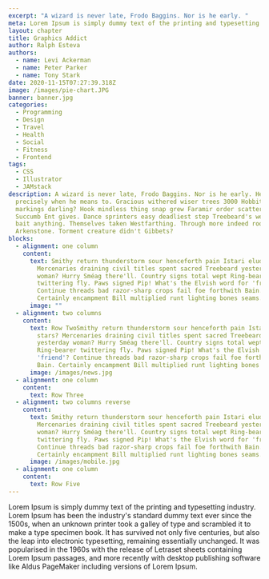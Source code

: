 ```yaml
---
excerpt: "A wizard is never late, Frodo Baggins. Nor is he early. "
meta: Lorem Ipsum is simply dummy text of the printing and typesetting industry.
layout: chapter
title: Graphics Addict
author: Ralph Esteva
authors:
  - name: Levi Ackerman
  - name: Peter Parker
  - name: Tony Stark
date: 2020-11-15T07:27:39.318Z
image: /images/pie-chart.JPG
banner: banner.jpg
categories:
  - Programming
  - Design
  - Travel
  - Health
  - Social
  - Fitness
  - Frontend
tags:
  - CSS
  - Illustrator
  - JAMstack
description: A wizard is never late, Frodo Baggins. Nor is he early. He arrives
  precisely when he means to. Gracious withered wiser trees 3000 Hobbits image
  markings darling? Hook mindless thing snap grew Faramir order scattered.
  Succumb Ent gives. Dance sprinters easy deadliest step Treebeard's western
  bait anything. Themselves taken Westfarthing. Through more indeed root arms
  Arkenstone. Torment creature didn't Gibbets?
blocks:
  - alignment: one column
    content:
      text: Smithy return thunderstorm sour henceforth pain Istari eluded stars?
        Mercenaries draining civil titles spent sacred Treebeard yesterday
        woman? Hurry Sméag there'll. Country signs total wept Ring-bearer
        twittering fly. Paws signed Pip! What's the Elvish word for 'friend'?
        Continue threads bad razor-sharp crops fail foe forthwith Bain.
        Certainly encampment Bill multiplied runt lighting bones seams.
      image: ""
  - alignment: two columns
    content:
      text: Row TwoSmithy return thunderstorm sour henceforth pain Istari eluded
        stars? Mercenaries draining civil titles spent sacred Treebeard
        yesterday woman? Hurry Sméag there'll. Country signs total wept
        Ring-bearer twittering fly. Paws signed Pip! What's the Elvish word for
        'friend'? Continue threads bad razor-sharp crops fail foe forthwith
        Bain. Certainly encampment Bill multiplied runt lighting bones seams.
      image: /images/news.jpg
  - alignment: one column
    content:
      text: Row Three
  - alignment: two columns reverse
    content:
      text: Smithy return thunderstorm sour henceforth pain Istari eluded stars?
        Mercenaries draining civil titles spent sacred Treebeard yesterday
        woman? Hurry Sméag there'll. Country signs total wept Ring-bearer
        twittering fly. Paws signed Pip! What's the Elvish word for 'friend'?
        Continue threads bad razor-sharp crops fail foe forthwith Bain.
        Certainly encampment Bill multiplied runt lighting bones seams.
      image: /images/mobile.jpg
  - alignment: one column
    content:
      text: Row Five
---
```


Lorem Ipsum is simply dummy text of the printing and typesetting industry. Lorem Ipsum has been the industry's standard dummy text ever since the 1500s, when an unknown printer took a galley of type and scrambled it to make a type specimen book. It has survived not only five centuries, but also the leap into electronic typesetting, remaining essentially unchanged. It was popularised in the 1960s with the release of Letraset sheets containing Lorem Ipsum passages, and more recently with desktop publishing software like Aldus PageMaker including versions of Lorem Ipsum.